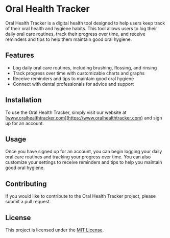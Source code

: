# Oral Health Tracker

Oral Health Tracker is a digital health tool designed to help users keep track of their oral health and hygiene habits. This tool allows users to log their daily oral care routines, track their progress over time, and receive reminders and tips to help them maintain good oral hygiene.

## Features

- Log daily oral care routines, including brushing, flossing, and rinsing
- Track progress over time with customizable charts and graphs
- Receive reminders and tips to maintain good oral hygiene
- Connect with dental professionals for advice and support

## Installation

To use the Oral Health Tracker, simply visit our website at [www.oralhealthtracker.com](https://www.oralhealthtracker.com) and sign up for an account.

## Usage

Once you have signed up for an account, you can begin logging your daily oral care routines and tracking your progress over time. You can also customize your settings to receive reminders and tips to help you maintain good oral hygiene.

## Contributing

If you would like to contribute to the Oral Health Tracker project, please submit a pull request.

## License

This project is licensed under the [MIT License](LICENSE).

